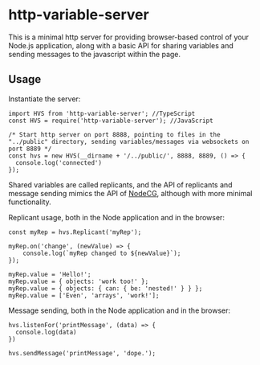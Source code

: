 # http-variable-server

This is a minimal http server for providing browser-based control of your Node.js application, along with a basic API for sharing variables and sending messages to the javascript within the page.

## Usage

Instantiate the server:

```
import HVS from 'http-variable-server'; //TypeScript
const HVS = require('http-variable-server'); //JavaScript

/* Start http server on port 8888, pointing to files in the "../public" directory, sending variables/messages via websockets on port 8889 */
const hvs = new HVS(__dirname + '/../public/', 8888, 8889, () => {
  console.log('connected')
});
```


Shared variables are called replicants, and the API of replicants and message sending mimics the API of [NodeCG](https://nodecg.dev), although with more minimal functionality.

Replicant usage, both in the Node application and in the browser:

```
const myRep = hvs.Replicant('myRep');

myRep.on('change', (newValue) => {
    console.log(`myRep changed to ${newValue}`);
});

myRep.value = 'Hello!';
myRep.value = { objects: 'work too!' };
myRep.value = { objects: { can: { be: 'nested!' } } };
myRep.value = ['Even', 'arrays', 'work!'];
```

Message sending, both in the Node application and in the browser:
```
hvs.listenFor('printMessage', (data) => {
  console.log(data)
})

hvs.sendMessage('printMessage', 'dope.');
```